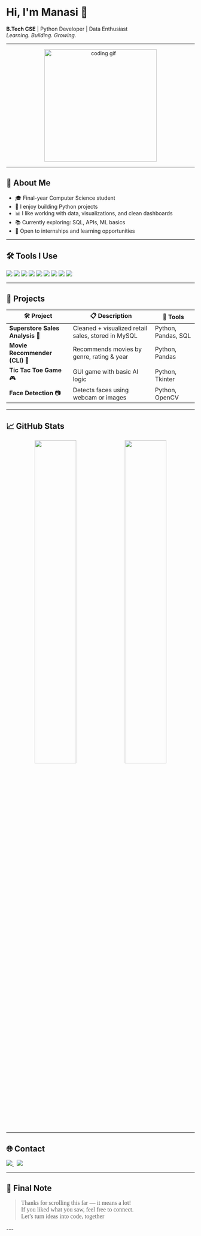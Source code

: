 # Hi, I'm Manasi 👋  
**B.Tech CSE** | Python Developer | Data Enthusiast  
_Learning. Building. Growing._

---

<p align="center">
  <img src="https://media.tenor.com/qJ5evVs-_uUAAAAC/coding.gif" width="300" alt="coding gif" />
</p>

---

## 🧠 About Me

- 🎓 Final-year Computer Science student  
- 🐍 I enjoy building Python projects  
- 📊 I like working with data, visualizations, and clean dashboards  
- 📚 Currently exploring: SQL, APIs, ML basics  
- 🤝 Open to internships and learning opportunities

---

## 🛠️ Tools I Use

<p align="left">
  <img src="https://img.shields.io/badge/Python-3776AB?style=flat&logo=python&logoColor=white"/>
  <img src="https://img.shields.io/badge/MySQL-005C84?style=flat&logo=mysql&logoColor=white"/>
  <img src="https://img.shields.io/badge/Git-F05032?style=flat&logo=git&logoColor=white"/>
  <img src="https://img.shields.io/badge/GitHub-181717?style=flat&logo=github&logoColor=white"/>
  <img src="https://img.shields.io/badge/VS%20Code-007ACC?style=flat&logo=visual-studio-code&logoColor=white"/>
  <img src="https://img.shields.io/badge/Pandas-150458?style=flat&logo=pandas&logoColor=white"/>
  <img src="https://img.shields.io/badge/Seaborn-44B78B?style=flat&logo=python&logoColor=white"/>
  <img src="https://img.shields.io/badge/OpenCV-5C3EE8?style=flat&logo=opencv&logoColor=white"/>
  <img src="https://img.shields.io/badge/Tkinter-0C234B?style=flat&logo=python&logoColor=white"/>
</p>

---

## 📌 Projects

| 🛠 Project | 📋 Description | 🧰 Tools |
|-----------|----------------|----------|
| **Superstore Sales Analysis** 🛒 | Cleaned + visualized retail sales, stored in MySQL | Python, Pandas, SQL |
| **Movie Recommender (CLI)** 🎥 | Recommends movies by genre, rating & year | Python, Pandas |
| **Tic Tac Toe Game** 🎮 | GUI game with basic AI logic | Python, Tkinter |
| **Face Detection** 📷 | Detects faces using webcam or images | Python, OpenCV |

---

## 📈 GitHub Stats

<p align="center">
  <img src="https://github-readme-stats.vercel.app/api?username=manasisuyal13&show_icons=true&theme=tokyonight&hide_border=true" width="47%" />
  <img src="https://github-readme-stats.vercel.app/api/top-langs/?username=manasisuyal13&layout=compact&theme=tokyonight&hide_border=true" width="47%" />
</p>

---

## 🌐 Contact

<p align="left">
  <a href="mailto:manasisuyal2003@gmail.com" target="_blank">
    <img src="https://img.shields.io/badge/Gmail-Email%20Me-EA4335?style=for-the-badge&logo=gmail&logoColor=white&labelColor=ea4335" />
  </a>
  &nbsp;
  <a href="https://www.linkedin.com/in/manasi-suyal" target="_blank">
    <img src="https://img.shields.io/badge/LinkedIn-Connect-blue?style=for-the-badge&logo=linkedin&logoColor=white&labelColor=0A66C2" />
  </a>
</p>

---

## 🌸 Final Note

<blockquote>
  <p style="font-family: 'Georgia', serif; font-size: 16px;">
    Thanks for scrolling this far — it means a lot! 💖 <br>
    If you liked what you saw, feel free to connect. <br>
    Let’s turn ideas into code, together 🚀
  </p>
</blockquote>
---

